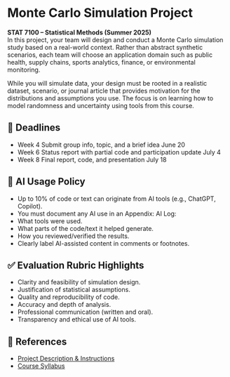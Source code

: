 # Monte Carlo Simulation Project
**STAT 7100 – Statistical Methods (Summer 2025)**\
In this project, your team will design and conduct a Monte Carlo simulation study based on a real-world context. Rather than abstract synthetic scenarios, each team will choose an application domain such as public health, supply chains, sports analytics, finance, or environmental monitoring.

While you will simulate data, your design must be rooted in a realistic dataset, scenario, or journal article that provides motivation for the distributions and assumptions you use. The focus is on learning how to model randomness and uncertainty using tools from this course.

## 📅 Deadlines
* Week 4	Submit group info, topic, and a brief idea	June 20
* Week 6	Status report with partial code and participation update	July 4
* Week 8	Final report, code, and presentation	July 18

## 🧠 AI Usage Policy
* Up to 10% of code or text can originate from AI tools (e.g., ChatGPT, Copilot).
* You must document any AI use in an Appendix: AI Log:
* What tools were used.
* What parts of the code/text it helped generate.
* How you reviewed/verified the results.
* Clearly label AI-assisted content in comments or footnotes.

## ✅ Evaluation Rubric Highlights
* Clarity and feasibility of simulation design.
* Justification of statistical assumptions.
* Quality and reproducibility of code.
* Accuracy and depth of analysis.
* Professional communication (written and oral).
* Transparency and ethical use of AI tools.

## 🤔 References
* [Project Description & Instructions](docs/Project%20Description.pdf)
* [Course Syllabus](docs/Course%20Syllabus.pdf)
